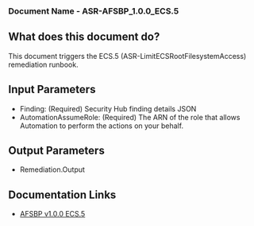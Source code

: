 ### Document Name - ASR-AFSBP_1.0.0_ECS.5

## What does this document do?
This document triggers the ECS.5 (ASR-LimitECSRootFilesystemAccess) remediation runbook.

## Input Parameters
* Finding: (Required) Security Hub finding details JSON
* AutomationAssumeRole: (Required) The ARN of the role that allows Automation to perform the actions on your behalf.

## Output Parameters
* Remediation.Output

## Documentation Links
* [AFSBP v1.0.0 ECS.5](https://docs.aws.amazon.com/securityhub/latest/userguide/ecs-controls.html#ecs-5)